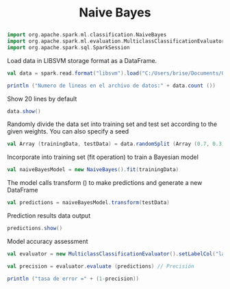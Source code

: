 # <p align="center"> Naive Bayes </p>
```scala
import org.apache.spark.ml.classification.NaiveBayes
import org.apache.spark.ml.evaluation.MulticlassClassificationEvaluator
import org.apache.spark.sql.SparkSession
```

Load data in LIBSVM storage format as a DataFrame.
```scala
val data = spark.read.format("libsvm").load("C:/Users/brise/Documents/GitHub/NaiveBayes/sample_libsvm_data.txt")

println ("Numero de lineas en el archivo de datos:" + data.count ())
```

Show 20 lines by default
```scala
data.show()
```

Randomly divide the data set into training set and test set according to the given weights. You can also specify a seed
```scala
val Array (trainingData, testData) = data.randomSplit (Array (0.7, 0.3), 100L) // El resultado es el tipo de matriz, y la matriz almacena los datos del tipo DataSet
```

Incorporate into training set (fit operation) to train a Bayesian model
```scala
val naiveBayesModel = new NaiveBayes().fit(trainingData)
```

The model calls transform () to make predictions and generate a new DataFrame
```scala
val predictions = naiveBayesModel.transform(testData)
```

Prediction results data output
```scala
predictions.show()
```
 Model accuracy assessment
```scala
val evaluator = new MulticlassClassificationEvaluator().setLabelCol("label").setPredictionCol("prediction").setMetricName("accuracy")

val precision = evaluator.evaluate (predictions) // Precisión

println ("tasa de error =" + (1-precision))
```

